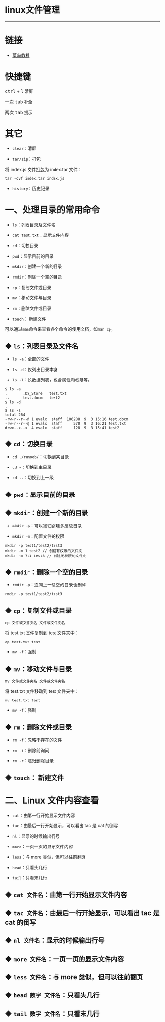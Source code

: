 #  linux文件管理

---

# 链接

- [菜鸟教程](https://www.runoob.com/linux/linux-file-content-manage.html)

# 快捷键

<kbd>ctrl</kbd> + <kbd>l</kbd> 清屏

一次 <kbd>tab</kbd> 补全

两次 <kbd>tab</kbd> 提示

# 其它

- `clear`：清屏

- `tar/zip`：打包

将 index.js 文件[打包](https://www.cnblogs.com/lee0oo0/p/3251170.html)为 index.tar 文件：

```
tar -cvf index.tar index.js
```

- `history`：历史记录

# 一、处理目录的常用命令

- `ls`：列表目录及文件名

- `cat test.txt`：显示文件内容

- `cd`：切换目录

- `pwd`：显示目前的目录

- `mkdir`：创建一个新的目录

- `rmdir`：删除一个空的目录

- `cp`：复制文件或目录

- `mv`：移动文件与目录

- `rm`：删除文件或目录

- `touch`： 新建文件

可以通过`man`命令来查看各个命令的使用文档，如`man cp`。

## ◆ `ls`：列表目录及文件名

- `ls -a`：全部的文件

- `ls -d`：仅列出目录本身

- `ls -l`：长数据列表，包含属性和权限等。

```
$ ls -a
.		.DS_Store	test.txt
..		test.docm	test2
$ ls -d
.
$ ls -l
total 264
-rw-r--r--@ 1 evalx  staff  106288  9  3 15:16 test.docm
-rw-r--r--@ 1 evalx  staff     570  9  3 16:21 test.txt
drwx--x--x  4 evalx  staff     128  9  3 15:41 test2
```

## ◆ `cd`：切换目录

- `cd ./runoob/`：切换到某目录

- `cd ~`：切换到主目录

- `cd ..`：切换到上一级

## ◆ `pwd`：显示目前的目录

## ◆ `mkdir`：创建一个新的目录

- `mkdir -p`：可以递归创建多层级目录

- `mkdir -m`：配置文件的权限

```
mkdir -p test1/test2/test3
mkdir -m 1 test2 // 创建有权限的文件夹
mkdir -m 711 test3 // 创建无权限的文件夹

```

## ◆ `rmdir`：删除一个空的目录

- `rmdir -p`：连同上一级空的目录也删掉

```
rmdir -p test1/test2/test3
```

## ◆ `cp`：复制文件或目录

```
cp 文件或文件夹名 文件或文件夹名
```

将 test.txt 文件复制到 test 文件夹中：

```
cp test.txt test
```

- `mv -f`：强制

## ◆ `mv`：移动文件与目录

```
mv 文件或文件夹名 文件或文件夹名
```

将 test.txt 文件移动到 test 文件夹中：

```
mv test.txt test
```

- `mv -f`：强制

## ◆ `rm`：删除文件或目录

- `rm -f`：忽略不存在的文件

- `rm -i`：删除前询问

- `rm -r`：递归删除目录

## ◆ `touch`： 新建文件

# 二、Linux 文件内容查看

- `cat`：由第一行开始显示文件内容

- `tac`：由最后一行开始显示，可以看出 tac 是 cat 的倒写

- `nl`：显示的时候输出行号

- `more`：一页一页的显示文件内容

- `less`：与 more 类似，但可以往前翻页

- `head`：只看头几行

- `tail`：只看末几行

## ◆ `cat 文件名`：由第一行开始显示文件内容

## ◆ `tac 文件名`：由最后一行开始显示，可以看出 tac 是 cat 的倒写

## ◆ `nl 文件名`：显示的时候输出行号

## ◆ `more 文件名`：一页一页的显示文件内容

## ◆ `less 文件名`：与 more 类似，但可以往前翻页

## ◆ `head 数字 文件名`：只看头几行

## ◆ `tail 数字 文件名`：只看末几行
